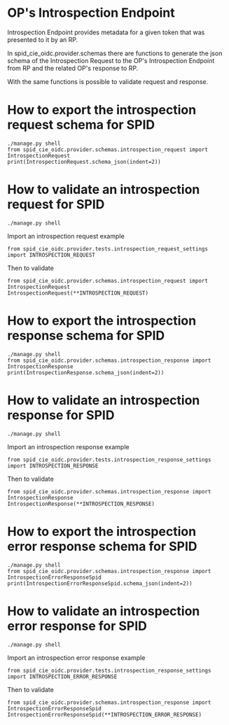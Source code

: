 # OP's Introspection Endpoint
Introspection Endpoint provides metadata for a given token that was presented to it by an RP.

In spid_cie_oidc.provider.schemas there are functions to generate the json schema of the Introspection Request to the OP's Introspection Endpoint from RP and the related OP's response to RP.

With the same functions is possible to validate request and response.


# How to export the introspection request schema for SPID

````
./manage.py shell
from spid_cie_oidc.provider.schemas.introspection_request import IntrospectionRequest
print(IntrospectionRequest.schema_json(indent=2))
````

# How to validate an introspection request for SPID

````
./manage.py shell
````
Import an introspection request example
````
from spid_cie_oidc.provider.tests.introspection_request_settings import INTROSPECTION_REQUEST
````
Then to validate
````
from spid_cie_oidc.provider.schemas.introspection_request import IntrospectionRequest
IntrospectionRequest(**INTROSPECTION_REQUEST)
````

# How to export the introspection response schema for SPID

````
./manage.py shell
from spid_cie_oidc.provider.schemas.introspection_response import IntrospectionResponse
print(IntrospectionResponse.schema_json(indent=2))
````

# How to validate an introspection response for SPID

````
./manage.py shell
````
Import an introspection response example
````
from spid_cie_oidc.provider.tests.introspection_response_settings import INTROSPECTION_RESPONSE
````
Then to validate
````
from spid_cie_oidc.provider.schemas.introspection_response import IntrospectionResponse
IntrospectionResponse(**INTROSPECTION_RESPONSE)
````

# How to export the introspection error response schema for SPID

````
./manage.py shell
from spid_cie_oidc.provider.schemas.introspection_response import IntrospectionErrorResponseSpid
print(IntrospectionErrorResponseSpid.schema_json(indent=2))
````

# How to validate an introspection error response for SPID

````
./manage.py shell
````
Import an introspection error response example
````
from spid_cie_oidc.provider.tests.introspection_response_settings import INTROSPECTION_ERROR_RESPONSE
````
Then to validate
````
from spid_cie_oidc.provider.schemas.introspection_response import IntrospectionErrorResponseSpid
IntrospectionErrorResponseSpid(**INTROSPECTION_ERROR_RESPONSE)
````